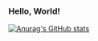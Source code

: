 ### Hello, World!

[![Anurag's GitHub stats](https://github-readme-stats.vercel.app/api?username=eunkyunghyun)](https://github.com/anuraghazra/github-readme-stats)
